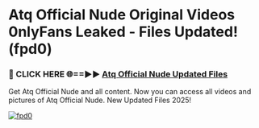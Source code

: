 # Atq Official Nude Original Videos 0nlyFans Leaked - Files Updated! (fpd0)

<h3>🔴 CLICK HERE 🌐==►► <a href="https://tinyurl.com/yrmya6cz" rel="nofollow">Atq Official Nude Updated Files</a></h3>

Get Atq Official Nude and all content. Now you can access all videos and pictures of Atq Official Nude. New Updated Files 2025!

[![fpd0](https://i.imgur.com/FMdXYCs.gif)](https://tinyurl.com/yrmya6cz)
